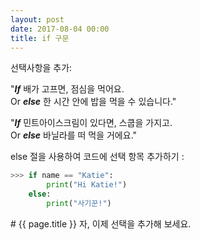```yaml
---
layout: post
date: 2017-08-04 00:00
title: if 구문
---
```



<div id="ppt" markdown="1">
선택사항을 추가:

"***If*** 배가 고프면, 점심을 먹어요.<br/>
    Or ***else*** 한 시간 안에 밥을 먹을 수 있습니다."

"***If*** 민트아이스크림이 있다면, 스쿱을 가지고.<br/> 
    Or ***else*** 바닐라를 떠 먹을 거에요."


else 절을 사용하여 코드에 선택 항목 추가하기 :

```python
>>> if name == "Katie":
        print("Hi Katie!")
    else:
        print("사기꾼!")
```
</div>


<div id="desc" markdown="1">
# {{ page.title }}
자, 이제 선택을 추가해 보세요.
</div>